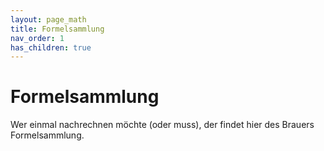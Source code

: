 ```yaml
---
layout: page_math
title: Formelsammlung
nav_order: 1
has_children: true
---
```


# Formelsammlung

Wer einmal nachrechnen möchte (oder muss), der findet hier des Brauers Formelsammlung.

